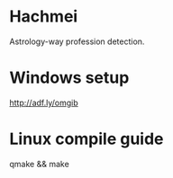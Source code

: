 Hachmei
=======

Astrology-way profession detection.

Windows setup
=======
http://adf.ly/omgib

Linux compile guide
=======
  qmake && make
